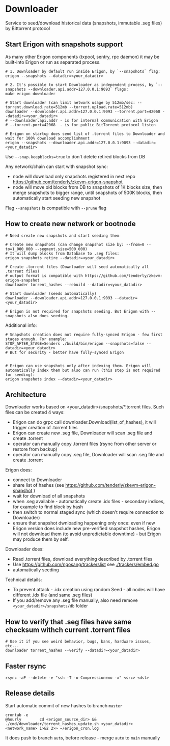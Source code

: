 # Downloader

Service to seed/download historical data (snapshots, immutable .seg files) by Bittorrent protocol

## Start Erigon with snapshots support

As many other Erigon components (txpool, sentry, rpc daemon) it may be built-into Erigon or run as separated process.

```shell
# 1. Downloader by default run inside Erigon, by `--snapshots` flag:
erigon --snapshots --datadir=<your_datadir> 
```

```shell
# 2. It's possible to start Downloader as independent process, by `--snapshots --downloader.api.addr=127.0.0.1:9093` flags:
make erigon downloader 

# Start downloader (can limit network usage by 512mb/sec: --torrent.download.rate=512mb --torrent.upload.rate=512mb)
downloader --downloader.api.addr=127.0.0.1:9093 --torrent.port=42068 --datadir=<your_datadir>
# --downloader.api.addr - is for internal communication with Erigon
# --torrent.port=42068  - is for public BitTorrent protocol listen 

# Erigon on startup does send list of .torrent files to Downloader and wait for 100% download accomplishment
erigon --snapshots --downloader.api.addr=127.0.0.1:9093 --datadir=<your_datadir> 
```

Use `--snap.keepblocks=true` to don't delete retired blocks from DB

Any network/chain can start with snapshot sync:

- node will download only snapshots registered in next repo https://github.com/tenderly/zkevm-erigon-snapshot
- node will move old blocks from DB to snapshots of 1K blocks size, then merge snapshots to bigger range, until
  snapshots of 500K blocks, then automatically start seeding new snapshot

Flag `--snapshots` is compatible with `--prune` flag

## How to create new network or bootnode

```shell
# Need create new snapshots and start seeding them
 
# Create new snapshots (can change snapshot size by: --from=0 --to=1_000_000 --segment.size=500_000)
# It will dump blocks from Database to .seg files:
erigon snapshots retire --datadir=<your_datadir> 

# Create .torrent files (Downloader will seed automatically all .torrent files)
# output format is compatible with https://github.com/tenderly/zkevm-erigon-snapshot
downloader torrent_hashes --rebuild --datadir=<your_datadir>

# Start downloader (seeds automatically)
downloader --downloader.api.addr=127.0.0.1:9093 --datadir=<your_datadir>

# Erigon is not required for snapshots seeding. But Erigon with --snapshots also does seeding. 
```

Additional info:

```shell
# Snapshots creation does not require fully-synced Erigon - few first stages enough. For example:  
STOP_AFTER_STAGE=Senders ./build/bin/erigon --snapshots=false --datadir=<your_datadir> 
# But for security - better have fully-synced Erigon


# Erigon can use snapshots only after indexing them. Erigon will automatically index them but also can run (this step is not required for seeding):
erigon snapshots index --datadir=<your_datadir> 
```

## Architecture

Downloader works based on <your_datadir>/snapshots/*.torrent files. Such files can be created 4 ways:

- Erigon can do grpc call downloader.Download(list_of_hashes), it will trigger creation of .torrent files
- Erigon can create new .seg file, Downloader will scan .seg file and create .torrent
- operator can manually copy .torrent files (rsync from other server or restore from backup)
- operator can manually copy .seg file, Downloader will scan .seg file and create .torrent

Erigon does:

- connect to Downloader
- share list of hashes (see https://github.com/tenderly/zkevm-erigon-snapshot )
- wait for download of all snapshots
- when .seg available - automatically create .idx files - secondary indices, for example to find block by hash
- then switch to normal staged sync (which doesn't require connection to Downloader)
- ensure that snapshot dwnloading happening only once: even if new Erigon version does include new pre-verified snapshot
  hashes, Erigon will not download them (to avoid unpredictable downtime) - but Erigon may produce them by self.

Downloader does:

- Read .torrent files, download everything described by .torrent files
- Use https://github.com/ngosang/trackerslist see [./trackers/embed.go](../../../erigon-lib/downloader/trackers/embed.go)
- automatically seeding

Technical details:

- To prevent attack - .idx creation using random Seed - all nodes will have different .idx file (and same .seg files)
- If you add/remove any .seg file manually, also need remove `<your_datadir>/snapshots/db` folder

## How to verify that .seg files have same checksum withch current .torrent files

```
# Use it if you see weird behavior, bugs, bans, hardware issues, etc...
downloader torrent_hashes --verify --datadir=<your_datadir>
```

## Faster rsync

```
rsync -aP --delete -e "ssh -T -o Compression=no -x" <src> <dst>
```

## Release details

Start automatic commit of new hashes to branch `master`

```
crontab -e
@hourly        cd <erigon_source_dir> && ./cmd/downloader/torrent_hashes_update.sh <your_datadir> <network_name> 1>&2 2>> ~/erigon_cron.log
```

It does push to branch `auto`, before release - merge `auto` to `main` manually
